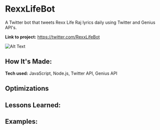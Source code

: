 # RexxLifeBot
A Twitter bot that tweets Rexx Life Raj lyrics daily using Twitter and Genius API's.

**Link to project:** https://twitter.com/RexxLifeBot

![Alt Text](https://i.ibb.co/7yVPPLF/Screenshot-2022-08-09-at-16-06-36.png)

## How It's Made:

**Tech used:** JavaScript, Node.js, Twitter API, Genius API



## Optimizations


## Lessons Learned:



## Examples:

